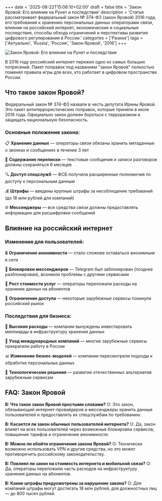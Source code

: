 +++
date = '2025-08-22T15:06:10+02:00'
draft = false
title = 'Закон Яровой: Его влияние на Рунет и последствия'
description = 'Статья рассматривает федеральный закон № 374-ФЗ (закон Яровой) 2016 года, его требования к хранению персональных данных операторами связи, влияние на российский интернет, экономические и социальные последствия, способы обхода ограничений и перспективы развития цифрового регулирования в России.'
categories = ['Разное']
tags = ['Актуально', 'Russia', 'Россия', 'Закон Яровой', '2016']
+++

![Закон Яровой: Его влияние на Рунет и последствия](https://imagestoring.fra1.cdn.digitaloceanspaces.com/F3816D2B-3D04-494F-816E-59FD75EC552D.png)

В 2016 году российский интернет пережил одно из самых больших потрясений. Пакет поправок под названием "закон Яровой" полностью поменял правила игры для всех, кто работает в цифровом пространстве России.

## Что такое закон Яровой?

Федеральный закон № 374-ФЗ назвали в честь депутата Ирины Яровой. Это пакет антитеррористических поправок, которые приняли в июле 2016 года. Официально закон должен бороться с терроризмом и защищать национальную безопасность.

### Основные положения закона:

📋 **Хранение данных** — операторы связи обязаны хранить метаданные о звонках и сообщениях в течение 3 лет

📨 **Содержание переписки** — текстовые сообщения и записи разговоров должны сохраняться 6 месяцев

🔍 **Доступ спецслужб** — ФСБ получила расширенные полномочия по доступу к персональным данным

💰 **Штрафы** — введены крупные штрафы за несоблюдение требований (до 18 млн рублей для компаний)

🌐 **Мессенджеры** — все средства связи должны предоставлять информацию для расшифровки сообщений

## Влияние на российский интернет

### Изменения для пользователей:

🔒 **Ограничение анонимности** — стало сложнее оставаться анонимным в сети

📱 **Блокировки мессенджеров** — Telegram был заблокирован (позднее разблокирован), возникли проблемы с другими сервисами

💸 **Рост стоимости услуг** — операторы переложили расходы на хранение данных на абонентов

🚫 **Ограничение доступа** — некоторые зарубежные сервисы покинули российский рынок

### Последствия для бизнеса:

💼 **Высокие расходы** — компании вынуждены инвестировать миллиарды в инфраструктуру хранения данных

🏢 **Уход международных компаний** — многие зарубежные сервисы прекратили работу в России

📊 **Изменение бизнес-моделей** — компании пересмотрели подходы к обработке персональных данных

🔧 **Технологические решения** — развитие отечественных альтернатив зарубежным сервисам

## FAQ: Закон Яровой

**В: Что такое закон Яровой простыми словами?**
О: Это закон, обязывающий интернет-провайдеров и мессенджеры хранить данные пользователей и предоставлять их спецслужбам по требованию.

**В: Касается ли закон обычных пользователей интернета?**
О: Да, закон влияет на всех пользователей через возможные блокировки сервисов, повышение тарифов и ограничение анонимности.

**В: Можно ли обойти ограничения закона Яровой?**
О: Технически возможно использовать VPN и другие средства, но это может противоречить российскому законодательству.

**В: Повлиял ли закон на стоимость интернета и мобильной связи?**
О: Да, операторы переложили часть расходов на инфраструктуру хранения данных на абонентов.

**В: Какие штрафы предусмотрены за нарушение закона?**
О: Для компаний штрафы могут достигать 18 млн рублей, для должностных лиц — до 800 тысяч рублей.
